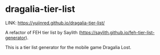 # dragalia-tier-list

LINK: https://yujinred.github.io/dragalia-tier-list/

A refactor of FEH tier list by Saylith (https://saylith.github.io/feh-tier-list-generator).

This is a tier list generator for the mobile game Dragalia Lost.
